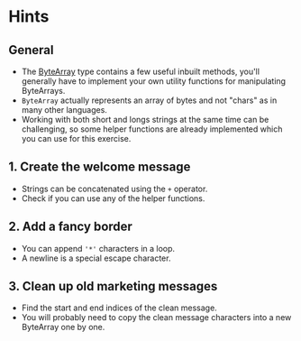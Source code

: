 # Hints

## General

- The [ByteArray][bytearray] type contains a few useful inbuilt methods, you'll generally have to implement your own utility functions for manipulating ByteArrays.
- `ByteArray` actually represents an array of bytes and not "chars" as in many other languages.
- Working with both short and longs strings at the same time can be challenging, so some helper functions are already implemented which you can use for this exercise.

## 1. Create the welcome message

- Strings can be concatenated using the `+` operator.
- Check if you can use any of the helper functions.

## 2. Add a fancy border

- You can append `'*'` characters in a loop.
- A newline is a special escape character.

## 3. Clean up old marketing messages

- Find the start and end indices of the clean message.
- You will probably need to copy the clean message characters into a new ByteArray one by one.

[bytearray]: https://docs.swmansion.com/scarb/corelib/core-byte_array-ByteArrayTrait.html
